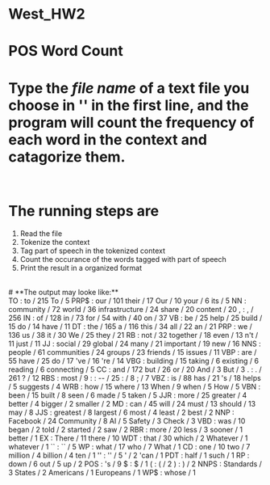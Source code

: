 # West_HW2
# **POS Word Count**<br>
# Type the *file name* of a text file you choose in '' in the first line, and the program will count the frequency of each word in the context and catagorize them.<br><br>
# The running steps are
1. Read the file
1. Tokenize the context
1. Tag part of speech in the tokenized context
1. Count the occurance of the words tagged with part of speech
1. Print the result in a organized format
<br>
# **The output may looke like:**
<br>
TO : to / 215 To / 5 
PRP$ : our / 101 their / 17 Our / 10 your / 6 its / 5 
NN : community / 72 world / 36 infrastructure / 24 share / 20 content / 20 
, : , / 256 
IN : of / 128 in / 73 for / 54 with / 40 on / 37 
VB : be / 25 help / 25 build / 15 do / 14 have / 11 
DT : the / 165 a / 116 this / 34 all / 22 an / 21 
PRP : we / 136 us / 38 it / 30 We / 25 they / 21 
RB : not / 32 together / 18 even / 13 n't / 11 just / 11 
JJ : social / 29 global / 24 many / 21 important / 19 new / 16 
NNS : people / 61 communities / 24 groups / 23 friends / 15 issues / 11 
VBP : are / 55 have / 25 do / 17 've / 16 're / 14 
VBG : building / 15 taking / 6 existing / 6 reading / 6 connecting / 5 
CC : and / 172 but / 26 or / 20 And / 3 But / 3 
. : . / 261 ? / 12 
RBS : most / 9 
: : -- / 25 : / 8 ; / 7 
VBZ : is / 88 has / 21 's / 18 helps / 5 suggests / 4 
WRB : how / 15 where / 13 When / 9 when / 5 How / 5 
VBN : been / 15 built / 8 seen / 6 made / 5 taken / 5 
JJR : more / 25 greater / 4 better / 4 bigger / 2 smaller / 2 
MD : can / 45 will / 24 must / 13 should / 13 may / 8 
JJS : greatest / 8 largest / 6 most / 4 least / 2 best / 2 
NNP : Facebook / 24 Community / 8 AI / 5 Safety / 3 Check / 3 
VBD : was / 10 began / 2 told / 2 started / 2 saw / 2 
RBR : more / 20 less / 3 sooner / 1 better / 1 
EX : There / 11 there / 10 
WDT : that / 30 which / 2 Whatever / 1 whatever / 1 
`` : `` / 5 
WP : what / 17 who / 7 What / 1 
CD : one / 10 two / 7 million / 4 billion / 4 ten / 1 
'' : '' / 5 ' / 2 'can / 1 
PDT : half / 1 such / 1 
RP : down / 6 out / 5 up / 2 
POS : 's / 9 
$ : $ / 1 
( : ( / 2 
) : ) / 2 
NNPS : Standards / 3 States / 2 Americans / 1 Europeans / 1 
WP$ : whose / 1 
